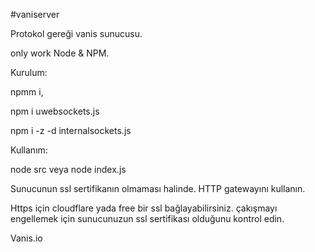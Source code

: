 #vaniserver

Protokol gereği vanis sunucusu.

only work Node & NPM.

Kurulum:

npmm i,

npm i uwebsockets.js

npm i -z -d internalsockets.js

Kullanım:

node src veya node index.js

Sunucunun ssl sertifikanın olmaması halinde. HTTP gatewayını kullanın.


Https için cloudflare yada free bir ssl bağlayabilirsiniz. çakışmayı engellemek için sunucunuzun ssl sertifikası olduğunu kontrol edin.


Vanis.io



